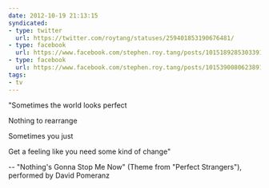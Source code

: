 ```yaml
---
date: 2012-10-19 21:13:15
syndicated:
- type: twitter
  url: https://twitter.com/roytang/statuses/259401853190676481/
- type: facebook
  url: https://www.facebook.com/stephen.roy.tang/posts/10151892853033912
- type: facebook
  url: https://www.facebook.com/stephen.roy.tang/posts/10153900806238912
tags:
- tv
---
```


"Sometimes the world looks perfect 

Nothing to rearrange 

Sometimes you just  

Get a feeling like you need some kind of change"

-- "Nothing's Gonna Stop Me Now" (Theme from "Perfect Strangers"), performed by David Pomeranz